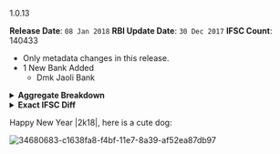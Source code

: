 1.0.13

**Release Date**: `08 Jan 2018`
**RBI Update Date**: `30 Dec 2017`
**IFSC Count**: 140433

- Only metadata changes in this release.
- 1 New Bank Added
    - Dmk Jaoli Bank

<details><summary><strong>Aggregate Breakdown</strong>
</summary>

```
      1 +BARB
      1 +BKID
      1 +CORP
      1 +GSCB
      1 +KARB
      1 +PSIB
      1 +VIJB
      2 +APGB
      2 +LAVB
      3 +CLBL
      3 +INDB
      3 +YESB
      4 +HDFC
      4 +KKBK
      4 +SDCB
      5 +PUNB
      6 +KVBL
      8 +IDIB
     10 +IDFB
     14 +UTKS
     16 +UTIB
     24 +DMKJ
```
</details>

<details><summary><strong>Exact IFSC Diff</strong></summary>

```diff
+APGB0003209
+APGB0005240
+BARB0DAHSEZ
+BKID000A421
+CLBL0000092
+CLBL0000093
+CLBL0000097
+CORP0001260
+DMKJ0000002
+DMKJ0000003
+DMKJ0000004
+DMKJ0000005
+DMKJ0000006
+DMKJ0000007
+DMKJ0000008
+DMKJ0000009
+DMKJ0000010
+DMKJ0000011
+DMKJ0000012
+DMKJ0000013
+DMKJ0000014
+DMKJ0000015
+DMKJ0000016
+DMKJ0000017
+DMKJ0000018
+DMKJ0000019
+DMKJ0000020
+DMKJ0000021
+DMKJ0000022
+DMKJ0000023
+DMKJ0000024
+DMKJ0000025
+GSCB0UKALYA
+HDFC0009269
+HDFC0009270
+HDFC0009273
+HDFC0009276
+IDFB0021211
+IDFB0042381
+IDFB0042382
+IDFB0042401
+IDFB0042461
+IDFB0080392
+IDFB0080412
+IDFB0080492
+IDFB0080511
+IDFB0080571
+IDIB000B196
+IDIB000B198
+IDIB000B199
+IDIB000C174
+IDIB000G122
+IDIB000M324
+IDIB000M326
+IDIB000P260
+INDB0001386
+INDB0001389
+INDB0001396
+KARB0000217
+KKBK0002800
+KKBK0004355
+KKBK0004397
+KKBK0005701
+KVBL0001358
+KVBL0001522
+KVBL0004886
+KVBL0004888
+KVBL0004892
+KVBL0004895
+LAVB0000697
+LAVB0000912
+PSIB0021547
+PUNB0727500
+PUNB0949700
+PUNB0970300
+PUNB0975300
+PUNB0975400
+SDCB0000086
+SDCB0000087
+SDCB0000088
+SDCB0000089
+UTIB0003545
+UTIB0003589
+UTIB0003711
+UTIB0003726
+UTIB0003729
+UTIB0003732
+UTIB0003733
+UTIB0003736
+UTIB0003740
+UTIB0003741
+UTIB0003759
+UTIB0003788
+UTIB0003789
+UTIB0003790
+UTIB0STHUCB
+UTIB0STSUCB
+UTKS0001071
+UTKS0001100
+UTKS0001117
+UTKS0001198
+UTKS0001199
+UTKS0001225
+UTKS0001241
+UTKS0001262
+UTKS0001267
+UTKS0001312
+UTKS0001313
+UTKS0001320
+UTKS0001347
+UTKS0001381
+VIJB0009821
+YESB0001061
+YESB0PUCB19
+YESB0PUCB20
```
</details>

Happy New Year |2k18|, here is a cute dog:

![34680683-c1638fa8-f4bf-11e7-8a39-af52ea87db97](https://user-images.githubusercontent.com/584253/34708030-c49fdc4a-f536-11e7-8ec3-3e15fb1b2e2a.jpg)
